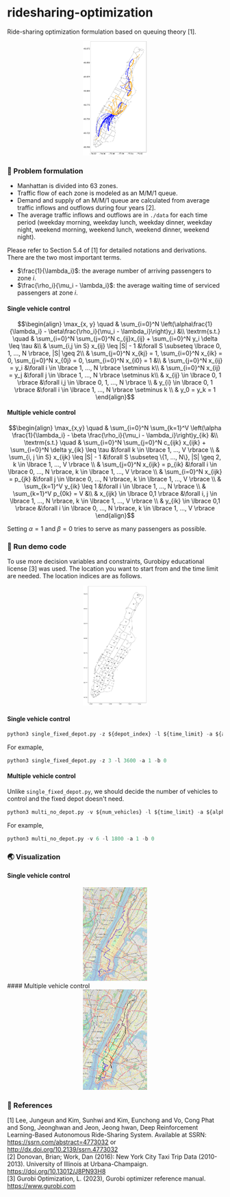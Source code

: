 # ridesharing-optimization
Ride-sharing optimization formulation based on queuing theory [1].
<div align="center">
    <img src="./img/flow_map.svg" alt="demand flow" width="150">
</div>

### :memo: Problem formulation

- Manhattan is divided into 63 zones.
- Traffic flow of each zone is modeled as an M/M/1 queue.
- Demand and supply of an M/M/1 queue are calculated from average traffic inflows and outflows during four years [2].
- The average traffic inflows and outflows are in `./data` for each time period (weekday morning, weekday lunch, weekday dinner, weekday night, weekend morning, weekend lunch, weekend dinner, weekend night).

Please refer to Section 5.4 of [1] for detailed notations and derivations. There are the two most important terms.
- $\frac{1}{\lambda_i}$: the average number of arriving passengers to zone $i$.
- $\frac{\rho_i}{\mu_i - \lambda_i}$: the average waiting time of serviced passengers at zone $i$.

#### Single vehicle control
$$\begin{align}
\max_{x, y} \quad & \sum_{i=0}^N \left(\alpha\frac{1}{\lambda_i} - \beta\frac{\rho_i}{\mu_i - \lambda_i}\right)y_i &\\
\textrm{s.t.} \quad 
& \sum_{i=0}^N \sum_{j=0}^N c_{ij}x_{ij} + \sum_{i=0}^N y_i \delta \leq \tau &\\
& \sum_{i,j \in S} x_{ij} \leq |S| - 1 &\forall S \subseteq \lbrace 0, 1, ..., N \rbrace, |S| \geq 2\\
& \sum_{j=0}^N x_{kj} = 1, \sum_{i=0}^N x_{ik} = 0, \sum_{j=0}^N x_{0j} = 0, \sum_{i=0}^N x_{i0} = 1 &\\
& \sum_{j=0}^N x_{ij} = y_i &\forall i \in \lbrace 1, ..., N \rbrace \setminus k\\
& \sum_{i=0}^N x_{ij} = y_j &\forall j \in \lbrace 1, ..., N \rbrace \setminus k\\
& x_{ij} \in \lbrace 0, 1 \rbrace &\forall i,j \in \lbrace 0, 1, ..., N \rbrace \\
& y_{i} \in \lbrace 0, 1 \rbrace &\forall i \in \lbrace 1, ..., N \rbrace \setminus k \\
& y_0 = y_k = 1
\end{align}$$
#### Multiple vehicle control
$$\begin{align}
        \max_{x,y} \quad & \sum_{i=0}^N \sum_{k=1}^V \left(\alpha \frac{1}{\lambda_i} - \beta \frac{\rho_i}{\mu_i - \lambda_i}\right)y_{ik} &\\
        \textrm{s.t.} \quad & \sum_{i=0}^N \sum_{j=0}^N c_{ijk} x_{ijk} + \sum_{i=0}^N \delta y_{ik} \leq \tau &\forall k \in \lbrace 1, ..., V \rbrace \\
        & \sum_{i, j \in S} x_{ijk} \leq |S| - 1 &\forall S \subseteq \{1, ..., N\}, |S| \geq 2, k \in \lbrace 1, ..., V \rbrace \\
        & \sum_{j=0}^N x_{ijk} = p_{ik} &\forall i \in \lbrace 0, ..., N \rbrace, k \in \lbrace 1, ..., V \rbrace \\
        & \sum_{i=0}^N x_{ijk} = p_{jk} &\forall j \in \lbrace 0, ..., N \rbrace, k \in \lbrace 1, ..., V \rbrace \\ 
        & \sum_{k=1}^V y_{ik} \leq 1 &\forall i \in \lbrace 1, ..., N \rbrace \\
        & \sum_{k=1}^V p_{0k} = V &\\
        & x_{ijk} \in \lbrace 0,1 \rbrace &\forall i, j \in \lbrace 1, ..., N \rbrace, k \in \lbrace 1, ..., V \rbrace \\
        & y_{ik} \in \lbrace 0,1 \rbrace &\forall i \in \lbrace 0, ..., N \rbrace, k \in \lbrace 1, ..., V \rbrace 
    \end{align}$$

Setting $\alpha=1$ and $\beta=0$ tries to serve as many passengers as possible.
### :runner: Run demo code
To use more decision variables and constraints, Gurobipy educational license [3] was used.
The location you want to start from and the time limit are needed. The location indices are as follows.
<div align="center">
    <img src="./img/depot.svg" alt="demand flow" width="150">
</div>

#### Single vehicle control
```python
python3 single_fixed_depot.py -z ${depot_index} -l ${time_limit} -a ${alpha} -b ${beta}
```
For exmaple,
```python
python3 single_fixed_depot.py -z 3 -l 3600 -a 1 -b 0
```
#### Multiple vehicle control
Unlike `single_fixed_depot.py`, we should decide the number of vehicles to control and the fixed depot doesn't need.
```python
python3 multi_no_depot.py -v ${num_vehicles} -l ${time_limit} -a ${alpha} -b ${beta}
```
For example,
```python
python3 multi_no_depot.py -v 6 -l 1800 -a 1 -b 0
```
### :earth_asia: Visualization
#### Single vehicle control
<div align="center">
    <img src="./img/single_path.png" alt="multi_path_result" width="150">
</div>
#### Multiple vehicle control
<div align="center">
    <img src="./img/multi_path.png" alt="multi_path_result" width="150">
</div>

### :pushpin: References
[1] Lee, Jungeun and Kim, Sunhwi and Kim, Eunchong and Vo, Cong Phat and Song, Jeonghwan and Jeon, Jeong hwan, Deep Reinforcement Learning-Based Autonomous Ride-Sharing System. Available at SSRN: https://ssrn.com/abstract=4773032 or http://dx.doi.org/10.2139/ssrn.4773032  
[2] Donovan, Brian; Work, Dan (2016): New York City Taxi Trip Data (2010-2013). University of Illinois at Urbana-Champaign. https://doi.org/10.13012/J8PN93H8  
[3] Gurobi Optimization, L. (2023), Gurobi optimizer reference manual. https://www.gurobi.com
